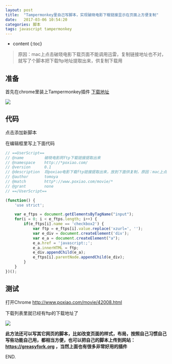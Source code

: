 ```yaml
---
layout: post
title:  "Tampermonkey里自己写脚本，实现破晓电影下载链接显示在页面上方便复制"
date:   2017-03-06 10:54:20
categories: 脚本
tags: javascript tampermonkey
---
```


* content
{:toc}

> 原因：mac上点击破晓电影下载页面不能调用迅雷，复制链接地址也不对，就写了个脚本把下载ftp地址提取出来，供复制下载用

## 准备

首先在chrome里装上Tampermonkey插件 [下载地址](https://chrome.google.com/webstore/detail/tampermonkey/dhdgffkkebhmkfjojejmpbldmpobfkfo?utm_source=chrome-ntp-icon) 

![](//ww1.sinaimg.cn/large/ce56395agy1fdcwp5w10zj21ii12ydtr)

## 代码

点击添加新脚本

在编辑框里写上下面代码




```javascript
// ==UserScript==
// @name         破晓电影网ftp下载链接提取出来
// @namespace    http://*poxiao.com/
// @version      0.1
// @description  将poxiao电影下载ftp链接提取出来，放到下面供复制，原因：mac上点击链接不能调用迅雷
// @author       tomoya
// @match        http*://www.poxiao.com/movie/*
// @grant        none
// ==/UserScript==

(function() {
    'use strict';

    var e_ftps = document.getElementsByTagName("input");
    for(i = 0; i < e_ftps.length; i++) {
        if(e_ftps[i].name == 'checkbox2') {
            var ftp = e_ftps[i].value.replace('xzurl=', '');
            var e_div = document.createElement('div');
            var e_a = document.createElement("a");
            e_a.href = 'javascript:;';
            e_a.innerHTML = ftp;
            e_div.appendChild(e_a);
            e_ftps[i].parentNode.appendChild(e_div);
        }
    }
})();
```

## 测试

打开Chrome http://www.poxiao.com/movie/42008.html

下载列表里就已经有ftp的下载地址了

![](//ww1.sinaimg.cn/large/ce56395agy1fdcwueepnzj20l005075c)

**此方法还可以写其它网页的脚本，比如改变页面的样式，布局，按照自己习惯自己写些功能自己用，都相当方便，也可以把自己的脚本上传到网站：https://greasyfork.org ，当然上面也有很多非常好用的插件**

END.
